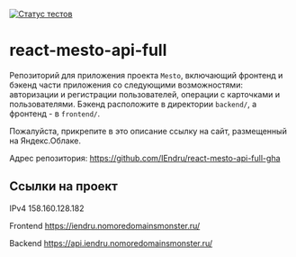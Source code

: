 [![Статус тестов](https://github.com/IEndru/react-mesto-api-full-gha/actions/workflows/tests.yml/badge.svg)](https://github.com/IEndru/react-mesto-api-full-gha/actions/workflows/tests.yml)

# react-mesto-api-full
Репозиторий для приложения проекта `Mesto`, включающий фронтенд и бэкенд части приложения со следующими возможностями: авторизации и регистрации пользователей, операции с карточками и пользователями. Бэкенд расположите в директории `backend/`, а фронтенд - в `frontend/`. 
  
Пожалуйста, прикрепите в это описание ссылку на сайт, размещенный на Яндекс.Облаке.

Адрес репозитория: https://github.com/IEndru/react-mesto-api-full-gha

## Ссылки на проект

IPv4 158.160.128.182

Frontend https://iendru.nomoredomainsmonster.ru/

Backend https://api.iendru.nomoredomainsmonster.ru/
